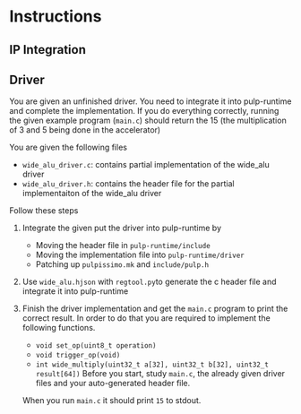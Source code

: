 # Instructions

## IP Integration

## Driver
You are given an unfinished driver. You need to integrate it into pulp-runtime
and complete the implementation. If you do everything correctly, running the
given example program (`main.c`) should return the 15 (the multiplication of 3
and 5 being done in the accelerator)

You are given the following files
- `wide_alu_driver.c`: contains partial implementation of the wide_alu driver
- `wide_alu_driver.h`: contains the header file for the partial implementaiton
  of the wide_alu driver


Follow these steps

1. Integrate the given put the driver into pulp-runtime by
   - Moving the header file in `pulp-runtime/include`
   - Moving the implementation file into `pulp-runtime/driver`
   - Patching up `pulpissimo.mk` and `include/pulp.h`

2. Use `wide_alu.hjson` with `regtool.py`to generate the c header
file and integrate it into pulp-runtime

2. Finish the driver implementation and get the `main.c` program to print the
   correct result. In order to do that you are required to implement the
   following functions.
   - `void set_op(uint8_t operation)`
   - `void trigger_op(void)`
   - `int wide_multiply(uint32_t a[32], uint32_t b[32], uint32_t result[64])`
   Before you start, study `main.c`, the already given driver files and your
   auto-generated header file.

   When you run `main.c` it should print `15` to stdout.
